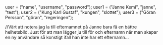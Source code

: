 user = ("name", "username", "password");
user1 = ("Janne Kemi", "janne", "test");
user2 = ("Kung Karl Gustaf", "kungen", "slottet");
user3 = ("Göran Persson", "göran", "regeringen");

//Värt att notera jag la till efternamnet på Janne bara få en bättre helhetsbild. Just för att man lägger ju till för och efternamn när man skapar en ny användare så konstigt ifall han inte har ett efternamn... 